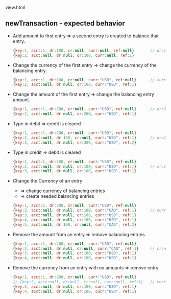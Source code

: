 view.html

## newTransaction - expected behavior

- Add amount to first entry => a second entry is created to balance that entry.
    ```js
    {key:1, acct:1, dr:100, cr:null, curr:null, ref:null}       // dr:100
    {key:2, acct:null, dr:null, cr:100, curr:null, ref:1}
    ```
- Change the currency of the first entry => change the currency of the balancing entry.
    ```js
    {key:1, acct:1, dr:100, cr:null, curr:"USD", ref:null}      // curr:"USD"
    {key:2, acct:null, dr:null, cr:100, curr:"USD", ref:1}
    ```
- Change the amount of the first entry => change the balancing entry amount.
    ```js
    {key:1, acct:1, dr:200, cr:null, curr:"USD", ref:null}      // dr:200
    {key:2, acct:null, dr:null, cr:200, curr:"USD", ref:1}
    ```
- Type in debit => credit is cleared
    ```js
    {key:1, acct:1, dr:200, cr:null, curr:"USD", ref:null}
    {key:2, acct:null, dr:100, cr:null, curr:"USD", ref:1}      // dr:100
    {key:3, acct:null, dr:null, cr:300, curr:"USD", ref:2}
    ```
- Type in credit => debit is cleared
    ```js
    {key:1, acct:1, dr:200, cr:null, curr:"USD", ref:null}
    {key:2, acct:null, dr:null, cr:100, curr:"USD", ref:1}      // cr:100
    {key:3, acct:null, dr:null, cr:100, curr:"USD", ref:1}
    ```
- Change the Currency of an entry
    - => change currency of balancing entries
    - => create needed balancing entries
    ```js
    {key:1, acct:1, dr:200, cr:null, curr:"USD", ref:null}
    {key:2, acct:null, dr:null, cr:100, curr:"CAD", ref:1}      // curr:"CAD"
    {key:3, acct:null, dr:null, cr:100, curr:"USD", ref:1}
    {key:4, acct:null, dr:null, cr:100, curr:"USD", ref:1}
    {key:5, acct:null, dr:100, cr:null, curr:"CAD", ref:2}
    ```
- Remove the amount from an entry => remove balancing entries
    ```js
    {key:1, acct:1, dr:200, cr:null, curr:"USD", ref:null}
    {key:2, acct:null, dr:null, cr:null, curr:"CAD", ref:1}     // cr:null
    {key:3, acct:null, dr:null, cr:100, curr:"USD", ref:1}
    {key:4, acct:null, dr:null, cr:100, curr:"USD", ref:1}
    ```

- Remove the currency from an entry with no amounts => remove entry
    ```js
    {key:1, acct:1, dr:200, cr:null, curr:"USD", ref:null}
    // {key:2, acct:null, dr:null, cr:null, curr:null, ref:1}   // curr:null
    {key:3, acct:null, dr:null, cr:100, curr:"USD", ref:1}
    {key:4, acct:null, dr:null, cr:100, curr:"USD", ref:1}
    ```